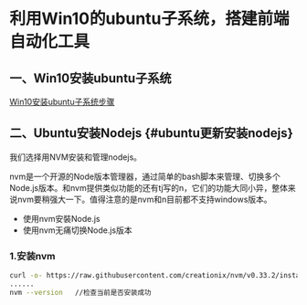 # 利用Win10的ubuntu子系统，搭建前端自动化工具

## 一、Win10安装ubuntu子系统

[Win10安装ubuntu子系统步骤](http://www.cnblogs.com/Jay-CFD/p/6067274.html)



## 二、Ubuntu安装Nodejs {#ubuntu更新安装nodejs}

我们选择用NVM安装和管理nodejs。

nvm是一个开源的Node版本管理器，通过简单的bash脚本来管理、切换多个Node.js版本。和nvm提供类似功能的还有tj写的n，它们的功能大同小异，整体来说nvm要稍强大一下。值得注意的是nvm和n目前都不支持windows版本。

* 使用nvm安裝Node.js
* 使用nvm无痛切换Node.js版本



### 1.安装nvm

```bash
curl -o- https://raw.githubusercontent.com/creationix/nvm/v0.33.2/install.sh | bash
......
nvm --version   //检查当前是否安装成功
```



